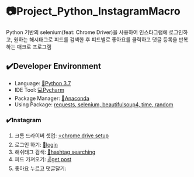 # :camera:Project_Python_InstagramMacro

Python 기반의 selenium(feat: Chrome Driver)을 사용하여 인스타그램에 로그인하고, 원하는 해시태그로 피드를 검색한 후
피드별로 좋아요를 클릭하고 댓글 등록을 반복하는 매크로 프로그램 


## :heavy_check_mark:Developer Environment

  - Language: [:crocodile:Python 3.7](#getting-started)
  - IDE Tool: [:computer:Pycharm](#running-the-tests)
  - Package Manager: [:snake:Anaconda](#deployment)
  - Using Package: [requests, selenium, beautifulsoup4, time, random](#built-with)
  
### :heavy_check_mark:Instagram
  1. 크롬 드라이버 셋업: [:star:chrome drive setup](#getting-started)
  2. 로그인 하기: [:key:login](#getting-started)  
  3. 해쉬태그 검색: [:eyes:hashtag searching](#getting-started)
  4. 피드 가져오기: [:v:get post](#getting-started)
  5. 좋아요 누르고 댓글달기: [](#getting-started)
